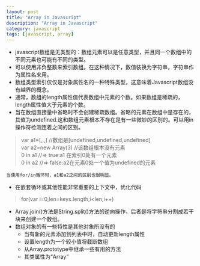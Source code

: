 ```yaml
---
layout: post  
title: "Array in Javascript"  
description: "Array in Javascript"  
category: javascript
tags: [javascript, array]  
---
```


- javascript数组是无类型的：数组元素可以是任意类型，并且同一个数组中的不同元素也可能有不同的类型。  
- 可以使用非负整数来索引数组。在这种情况下，数值装换为字符串，字符串作为属性名来用。  
- 数组类型索引仅仅是对象属性名的一种特殊类型，这意味着Javascript数组没有越界的概念。
- 通常，数组的length属性值代表数组中元素的个数。如果数组是稀疏的，length属性值大于元素的个数。
- 当在数组直接量中省略时不会创建稀疏数组。省略的元素在数组中是存在的，其值为undefined.这和数组元素根本不存在是有一些微妙的区别的。可以用in操作符检测连着之间的区别。
>var a1=[,,,]			//数组是[undefined,undefined,undefined]  
>var a2=new Array(3)	//该数组根本没有元素  
>0 in a1				//=> true:a1 在索引0处有一个元素  
>0 in a2				//=> false:a2在元素0处一个值为undefined的元素  

    当使用for/in循环时，a1和a2之间的区别也很明显。  
- 在嵌套循环或其他性能非常重要的上下文中，优化代码
>for(var i=0,len=keys.length;i<len;i++)

- Array.join()方法是String.split()方法的逆向操作，后者是将字符串分割成若干块来创建一个数组。
- 数组对象的有一些特性是其他对象所没有的
	- 当有新的元素添加到列表中时，自动更新length属性
	- 设置length为一个较小值将截断数组
	- 从Array.prototype中继承一些有用的方法
	- 其类属性为“Array”
    
